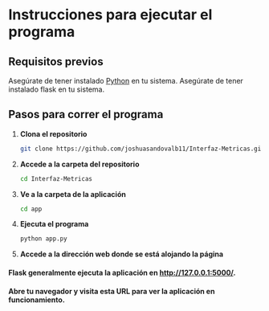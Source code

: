 # Instrucciones para ejecutar el programa

## Requisitos previos

Asegúrate de tener instalado [Python](https://www.python.org/) en tu sistema.
Asegúrate de tener instalado flask en tu sistema.

## Pasos para correr el programa

1. **Clona el repositorio**

   ```sh
   git clone https://github.com/joshuasandovalb11/Interfaz-Metricas.git

2. **Accede a la carpeta del repositorio**

   ```sh
   cd Interfaz-Metricas

3. **Ve a la carpeta de la aplicación**

   ```sh
   cd app

4. **Ejecuta el programa**

   ```sh
   python app.py

5. **Accede a la dirección web donde se está alojando la página**
#### Flask generalmente ejecuta la aplicación en http://127.0.0.1:5000/.
#### Abre tu navegador y visita esta URL para ver la aplicación en funcionamiento.

